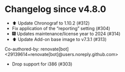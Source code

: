 # Changelog since v4.8.0
- ⬆️ Update Chronograf to 1.10.2 (#312) 
- Fix application of the “reporting” setting (#304) 
- 🎆 Updates maintenance/license year to 2024 (#314) 
- ⬆️ Update Add-on base image to v7.3.1 (#313)

Co-authored-by: renovate[bot] <29139614+renovate[bot]@users.noreply.github.com> 
- Drop support for i386 (#303) 
